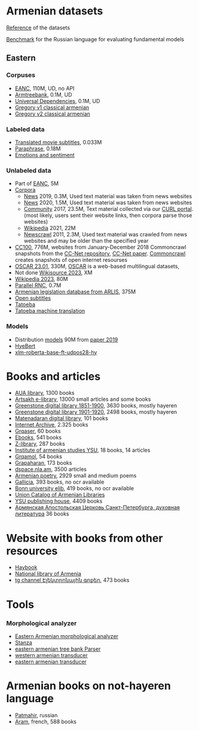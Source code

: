 # Armenian datasets

[Reference](https://github.com/alphacep/awesome-russian-speech) of the datasets

[Benchmark](https://mera.a-ai.ru/ru) for the Russian language for evaluating fundamental models

## Eastern

### Corpuses
- [EANC](http://eanc.net.), 110M, UD, no API
- [Armtreebank](http://armtreebank.yerevann.com), 0.1M, UD
- [Universal Dependencies](https://universaldependencies.org/#language-), 0.1M, UD
- [Gregory v1 classical armenian](https://www.gregoriproject.com)
- [Gregory v2 classical armenian](https://www.v2.gregoriproject.com)

### Labeled data
- [Translated movie subtitles](https://opus.nlpl.eu/OpenSubtitles2018.php), 0.033M
- [Paraphrase](https://github.com/ivannikov-lab/arpa-paraphrase-corpus), 0.18M
- [Emotions and sentiment](https://github.com/nigkal/ArmenianNLP)

### Unlabeled data
- Part of [EANC](http://eanc.net/EANC/library/library.php?interface_language=ru), 5M
- [Corpora](https://wortschatz.uni-leipzig.de/en/download/Armenian#hye_wikipedia_2021)
  - [News](https://corpora.uni-leipzig.de/en?corpusId=hye_news_2019) 2019, 0.3M, Used text material was taken from news websites
  - [News](https://corpora.uni-leipzig.de/en?corpusId=hye_news_2020) 2020, 1.5M, Used text material was taken from news websites
  - [Community](https://corpora.uni-leipzig.de/en?corpusId=hye_community_2017) 2017, 23.5M, Text material collected via our [CURL portal](https://curl.corpora.uni-leipzig.de). (most likely, users sent their website links, then corpora parse those websites)
  - [Wikipedia](https://corpora.uni-leipzig.de/en?corpusId=hye_wikipedia_2021) 2021, 22M 
  - [Newscrawl](https://corpora.uni-leipzig.de/en?corpusId=hye_newscrawl_2011) 2011, 2.3M, Used text material was crawled from news websites and may be older than the specified year 
- [CC100](https://data.statmt.org/cc-100/), 776M, websites from January-December 2018 Commoncrawl snapshots from the [CC-Net repository](https://github.com/facebookresearch/cc_net), [CC-Net paper](https://arxiv.org/abs/1911.00359). [Commoncrawl](https://commoncrawl.org/the-data/get-started/) creates snapshots of open internet resourses
- [OSCAR 23.01](https://huggingface.co/datasets/oscar-corpus/OSCAR-2301), 330M, [OSCAR](https://oscar-project.org) is a web-based multilingual datasets, 
- Not done [Wikisource 2023](https://hy.wikisource.org/wiki/Գլխավոր_էջ), XM
- [Wikipedia 2023](https://huggingface.co/datasets/armvectores/hy_wikipedia_2023), 80M
- [Parallel RNC](https://huggingface.co/datasets/armvectores/hy_parallel_rnc_2023), 0.7M
- [Armenian legislation database from ARLIS](https://data.opendata.am/dataset/arlis-db), 375M
- [Open subtitles](https://huggingface.co/datasets/open_subtitles)
- [Tatoeba](https://huggingface.co/datasets/tatoeba)
- [Tatoeba machine translation](https://github.com/Helsinki-NLP/Tatoeba-Challenge)

### Models
- Distribution [models](https://github.com/ispras-texterra/word-embeddings-eval-hy) 90M from [paper 2019](https://arxiv.org/abs/1906.03134#)
- [HyeBert](https://huggingface.co/aking11/hyebert)
- [xlm-roberta-base-ft-udpos28-hy](https://huggingface.co/wietsedv/xlm-roberta-base-ft-udpos28-hy)

# Books and articles
- [AUA library](https://digilib.aua.am/en/library/all), 1300 books
- [Artsakh e-library](https://artsakhlib.am/en/), 13000 small articles and some books
- [Greenstone digital library 1851-1900](http://greenstone.flib.sci.am/gsdl/cgi-bin/library.cgi?site=localhost&a=p&p=about&c=haygirq&l=hy&w=utf-8), 3630 books, mostly hayeren
- [Greenstone digital library 1901-1920](http://greenstone.flib.sci.am/gsdl/cgi-bin/library.cgi?site=localhost&a=p&p=about&c=hajgirqn&l=hy&w=utf-8), 2498 books, mostly hayeren
- [Matenadaran digital library](https://matenadaran.am/մատենադարան/թվային-շտեմարաններ/թվային-գրադարան/), 101 books
- [Internet Archive](https://archive.org/details/booksbylanguage_armenian), 2.325 books
- [Grqaser](https://grqaser.org/ru/), 60 books
- [Ebooks](https://ebooks.am/), 541 books
- [Z-library](https://lib-owa4qh6tl4cgb4mpgeykjpih.b-ok.africa/s/?languages%5B%5D=armenian), 287 books
- [Institute of armenian studies YSU](http://www.armin.am/am/Library), 18 books, 14 articles
- [Grqamol](https://grqamol.am/category/e-books/), 54 books
- [Grapaharan](https://grapaharan.org/Կատեգորիա:Գրքեր), 173 books
- [dspace.nla.am](https://dspace.nla.am/home), 3500 articles
- [Armenian poetry](https://armenian-poetry.blogspot.com/), 2929 small and medium poems
- [Gallicia](https://gallica.bnf.fr/services/engine/search/sru?operation=searchRetrieve&version=1.2&startRecord=0&maximumRecords=15&page=1&query=%28gallica%20all%20%22armenien%22%29&filter=dc.language%20all%20%22arm%22), 393 books, no ocr available 
- [Bonn university elib](https://digitale-sammlungen.ulb.uni-bonn.de/topic/view/17269), 419 books, no ocr available
- [Union Catalog of Armenian Libraries](https://armunicat.nla.am/cgi-bin/koha/opac-main.pl)
- [YSU publishing house](http://publishing.ysu.am/en/home), 4409 books
- [Армянская Апостольская Церковь Санкт-Петербурга, духовная литература](http://armenian-church.org/biblioteka/dukhovnaya-literatura) 36 books

# Website with books from other resources
- [Haybook](https://haybook.wordpress.com/)
- [National library of Armenia](https://nla.am/arm/?q=en/node/3)
- [tg channel Էլեկտրոնային գրքեր](https://t.me/pdf_grqerarm), 473 books

# Tools


###  Morphological analyzer
- [Eastern Armenian morphological analyzer](https://github.com/timarkh/uniparser-grammar-eastern-armenian)
- [Stanza](https://huggingface.co/stanfordnlp/stanza-hy)
- [eastern armenian tree bank Parser ](https://github.com/Armtreebank/End-to-end-Parser)
- [western armenian transducer](https://github.com/apertium/apertium-hyw)
- [eastern armenian transducer](https://github.com/apertium/apertium-hye)


# Armenian books on not-hayeren language
- [Patmahir](https://patmahair.com/catalog/literature?sort=byPopularity&topic=all), russian
- [Aram](https://webaram.com/en/biblio/livre), french, 588 books
